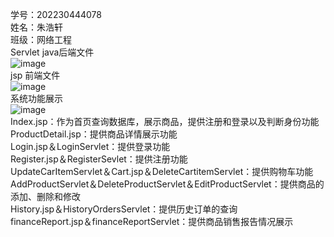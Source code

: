 学号：202230444078  
姓名：朱浩轩  
班级：网络工程  
Servlet java后端文件  
![image](https://github.com/user-attachments/assets/5328568f-3ab8-42d2-b49a-8aed08272bea)  
jsp 前端文件  
![image](https://github.com/user-attachments/assets/69b48efe-bbfa-47f3-8a43-f6fbb32fbd57)  
系统功能展示  
![image](https://github.com/user-attachments/assets/a645edef-1d43-4d6a-90db-8607839e4ec6)  
Index.jsp：作为首页查询数据库，展示商品，提供注册和登录以及判断身份功能  
ProductDetail.jsp：提供商品详情展示功能  
Login.jsp＆LoginServlet：提供登录功能  
Register.jsp＆RegisterSevlet：提供注册功能  
UpdateCarItemServlet＆Cart.jsp＆DeleteCartitemServlet：提供购物车功能  
AddProductServlet＆DeleteProductServlet＆EditProductServlet：提供商品的添加、删除和修改  
History.jsp＆HistoryOrdersServlet：提供历史订单的查询  
financeReport.jsp＆financeReportServlet：提供商品销售报告情况展示  

